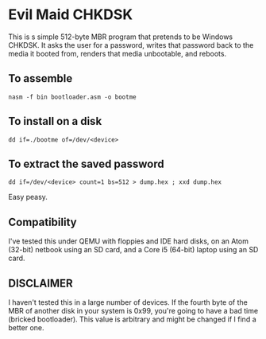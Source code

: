 Evil Maid CHKDSK
===============
This is s simple 512-byte MBR program that pretends to be Windows CHKDSK. It asks the user for a password, writes that password back to the media it booted from, renders that media unbootable, and reboots.

To assemble
----------
`nasm -f bin bootloader.asm -o bootme`

To install on a disk
------------------
`dd if=./bootme of=/dev/<device>`

To extract the saved password
------------------
`dd if=/dev/<device> count=1 bs=512 > dump.hex ; xxd dump.hex`


Easy peasy.

Compatibility
------------
I've tested this under QEMU with floppies and IDE hard disks, on an Atom (32-bit) netbook using an SD card, and a Core i5 (64-bit) laptop using an SD card.

DISCLAIMER
----------
I haven't tested this in a large number of devices. If the fourth byte of the MBR of another disk in your system is 0x99, you're going to have a bad time (bricked bootloader). This value is arbitrary and might be changed if I find a better one.
